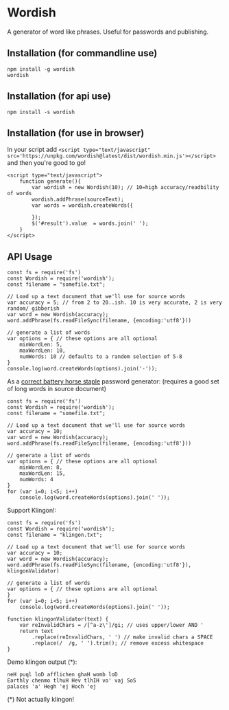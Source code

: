 # Wordish

A generator of word like phrases. Useful for passwords and publishing.

## Installation (for commandline use)

```
npm install -g wordish
wordish
```

## Installation (for api use)

```
npm install -s wordish
```


## Installation (for use in browser)

In your script add `<script type="text/javascript" src='https://unpkg.com/wordish@latest/dist/wordish.min.js'></script>` and then you're good to go!

```
<script type="text/javascript">
	function generate(){
		var wordish = new Wordish(10); // 10=high accuracy/readbility of words
		wordish.addPhrase(sourceText);
		var words = wordish.createWords({

		});
		$('#result').value  = words.join(' ');
	}
</script>
```


## API Usage


```
const fs = require('fs')
const Wordish = require('wordish');
const filename = "somefile.txt"; 

// Load up a text document that we'll use for source words
var accuracy = 5; // from 2 to 20..ish. 10 is very accurate, 2 is very random/ gibberish
var word = new Wordish(accuracy);
word.addPhrase(fs.readFileSync(filename, {encoding:'utf8'}))

// generate a list of words
var options = { // these options are all optional
	minWordLen: 5,
	maxWordLen: 10,
	numWords: 10 // defaults to a random selection of 5-8
}
console.log(word.createWords(options).join('-'));
```

As a [correct battery horse staple](https://xkcd.com/936/) password generator:
(requires a good set of long words in source document)

```
const fs = require('fs')
const Wordish = require('wordish');
const filename = "somefile.txt"; 

// Load up a text document that we'll use for source words
var accuracy = 10; 
var word = new Wordish(accuracy);
word.addPhrase(fs.readFileSync(filename, {encoding:'utf8'}))

// generate a list of words
var options = { // these options are all optional
	minWordLen: 8,
	maxWordLen: 15,
	numWords: 4 
}
for (var i=0; i<5; i++)
	console.log(word.createWords(options).join(' '));
```

Support Klingon!:

```
const fs = require('fs')
const Wordish = require('wordish');
const filename = "klingon.txt"; 

// Load up a text document that we'll use for source words
var accuracy = 10; 
var word = new Wordish(accuracy);
word.addPhrase(fs.readFileSync(filename, {encoding:'utf8'}), klingonValidator)

// generate a list of words
var options = { // these options are all optional
}
for (var i=0; i<5; i++)
	console.log(word.createWords(options).join(' '));

function klingonValidator(text) {
	var reInvalidChars = /[^a-z\']/gi; // uses upper/lower AND '
	return text 
		.replace(reInvalidChars, ' ') // make invalid chars a SPACE
		.replace(/  /g, ' ').trim(); // remove excess whitespace
}
```

Demo klingon output (*):

```
neH puql loD afflichen ghaH womb loD
Earthly chenmo tlhuH Hev tlhIH vo' vaj SoS
palaces 'a' Hegh 'ej Hoch 'ej
```

(*) Not actually klingon!